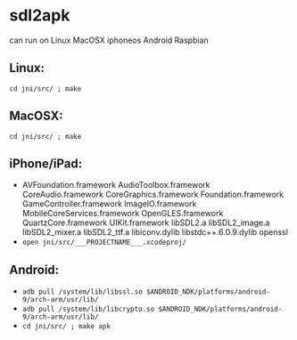 # sdl2apk

can run on Linux MacOSX iphoneos Android Raspbian

## Linux:
` cd jni/src/ ; make `

## MacOSX:
` cd jni/src/ ; make `

## iPhone/iPad:
* AVFoundation.framework AudioToolbox.framework CoreAudio.framework CoreGraphics.framework Foundation.framework GameController.framework ImageIO.framework MobileCoreServices.framework OpenGLES.framework QuartzCore.framework UIKit.framework libSDL2.a libSDL2_image.a libSDL2_mixer.a libSDL2_ttf.a libiconv.dylib libstdc++.6.0.9.dylib openssl
* ` open jni/src/___PROJECTNAME___.xcodeproj/ `

## Android:
* `adb pull /system/lib/libssl.so $ANDROID_NDK/platforms/android-9/arch-arm/usr/lib/ `
* `adb pull /system/lib/libcrypto.so $ANDROID_NDK/platforms/android-9/arch-arm/usr/lib/ `
* `cd jni/src/ ; make apk `
